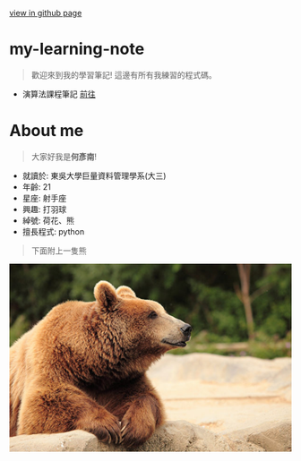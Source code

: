[view in github page](https://aaron1aaron2.github.io/my-learning-note/)
# my-learning-note
> 歡迎來到我的學習筆記! 
> 這邊有所有我練習的程式碼。

* 演算法課程筆記 [前往](https://hackmd.io/eyI8SlFBTmqZjkdSEgQb-g)

# About me
> 大家好我是**何彥南**!

* 就讀於: 東吳大學巨量資料管理學系(大三)
* 年齡: 21
* 星座: 射手座
* 興趣: 打羽球
* 綽號: 荷花、熊
* 擅長程式: python 

> 下面附上一隻熊

![](image/bear.jpg)


